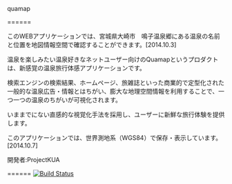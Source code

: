 quamap

======

このWEBアプリケーションでは、宮城県大崎市　鳴子温泉郷にある温泉の名前と位置を地図情報空間で確認することができます。[2014.10.3]

温泉を楽しみたい温泉好きなネットユーザー向けのQuamapというプロダクトは、新感覚の温泉旅行体感アプリケーションです。

検索エンジンの検索結果、ホームページ、旅雑誌といった商業的で定型化された一般的な温泉広告・情報とはちがい、膨大な地理空間情報を利用することで、一つ一つの温泉のちがいが可視化されます。

いままでにない直感的な視覚化手法を採用し、ユーザーに新鮮な旅行体験を提供します。

このアプリケーションでは、世界測地系（WGS84）で保存・表示しています。[2014.10.7]

開発者:ProjectKUA

======
[![Build Status](https://travis-ci.org/projectKUA/quamap.svg?branch=master)](https://travis-ci.org/projectKUA/quamap)
